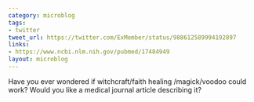 ```yaml
---
category: microblog
tags:
- twitter
tweet_url: https://twitter.com/ExMember/status/988612589994192897
links:
- https://www.ncbi.nlm.nih.gov/pubmed/17484949
layout: microblog
---
```

Have you ever wondered if witchcraft/faith healing /magick/voodoo could work? Would you like a medical journal article describing it?
